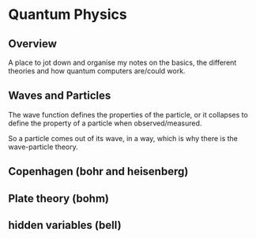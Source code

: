 # Quantum Physics

## Overview

A place to jot down and organise my notes on the basics, the different theories and how quantum computers are/could work.

## Waves and Particles

The wave function defines the properties of the particle, or it collapses to define the property of a particle when observed/measured.

So a particle comes out of its wave, in a way, which is why there is the wave-particle theory.

## Copenhagen (bohr and heisenberg)

## Plate theory (bohm)

## hidden variables (bell)